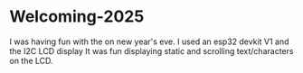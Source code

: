# Welcoming-2025
I was having fun with the on new year's eve.
I  used an esp32 devkit V1 and the I2C LCD display
It was fun displaying static and scrolling text/characters on the LCD.